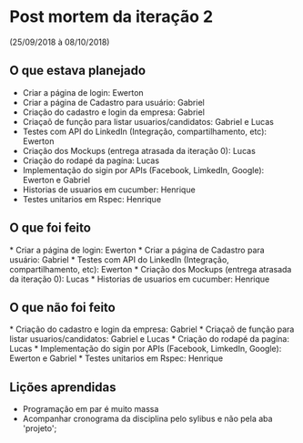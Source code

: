 <h1>Post mortem da iteração 2</h1> 

(25/09/2018 à 08/10/2018)  
  
<h2>O que estava planejado</h2>
   
* Criar a página de login: Ewerton
* Criar a página de Cadastro para usuário: Gabriel
* Criação do cadastro e login da empresa: Gabriel
* Criaçaõ de função para listar usuarios/candidatos: Gabriel e Lucas
* Testes com API do LinkedIn (Integração, compartilhamento, etc): Ewerton  
* Criação dos Mockups (entrega atrasada da iteração 0): Lucas
* Criação do rodapé da pagína: Lucas
* Implementação do sigin por APIs (Facebook, LimkedIn, Google): Ewerton e Gabriel
* Historias de usuarios em cucumber: Henrique 
* Testes unitarios em Rspec: Henrique

<h2>O que foi feito</h2>  
* Criar a página de login: Ewerton
* Criar a página de Cadastro para usuário: Gabriel  
* Testes com API do LinkedIn (Integração, compartilhamento, etc): Ewerton 
* Criação dos Mockups (entrega atrasada da iteração 0): Lucas
* Historias de usuarios em cucumber: Henrique 

<h2>O que não foi feito</h2>  
* Criação do cadastro e login da empresa: Gabriel
* Criaçaõ de função para listar usuarios/candidatos: Gabriel e Lucas
* Criação do rodapé da pagína: Lucas
* Implementação do sigin por APIs (Facebook, LimkedIn, Google): Ewerton e Gabriel
* Testes unitarios em Rspec: Henrique 

<h2>Lições aprendidas</h2> 

* Programação em par é muito massa
* Acompanhar cronograma da disciplina pelo sylibus e não pela aba 'projeto';
